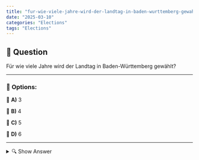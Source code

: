 ```yaml
---
title: "fur-wie-viele-jahre-wird-der-landtag-in-baden-wurttemberg-gewahlt"
date: "2025-03-10"
categories: "Elections"
tags: "Elections"
---
```


## 📌 **Question**

Für wie viele Jahre wird der Landtag in Baden-Württemberg gewählt?



---

### 📝 **Options:**

🔘 **A)** 3

🔘 **B)** 4

🔘 **C)** 5

🔘 **D)** 6

---

<details>
  <summary>🔍 Show Answer</summary>

  <p>
💡  <b>Correct Answer:</b>  c
  </p>
  <p>
    📖<b>Explanation:</b>
    Der Landtag ist das Parlament des Bundeslandes Baden-Württemberg und spielt eine zentrale Rolle in der Gesetzgebung und Kontrolle der Landesregierung. Die Abgeordneten werden durch regelmäßige Wahlen von den Bürgerinnen und Bürgern gewählt. Die Amtszeit des Landtags bestimmt, wie lange diese Abgeordneten im Amt bleiben, bevor Neuwahlen stattfinden. Die Festlegung der Wahlperiode ist wichtig für die politische Planung und Stabilität im Bundesland. Daher ist es relevant zu wissen, für wie viele Jahre der Landtag in Baden-Württemberg gewählt wird.
  </p>
</details>
